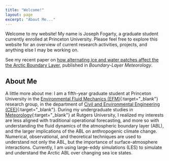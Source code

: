 ```yaml
---
title: "Welcome!"
layout: page
excerpt: "About Me..."
---
```


Welcome to my website! My name is Joseph Fogarty, a graduate student currently enrolled at Princeton University. Please feel free to explore this website for an overview of current research activities, projects, and anything else I may be working on.

See my recent paper on [how alternating ice and water patches affect the the Arctic Boundary Layer](https://doi.org/10.1007/s10546-023-00825-x), published in *Boundary-Layer Meteorology*.

## About Me

A little more about me: I am a fifth-year graduate student at Princeton University in the [Environmental Fluid Mechanics (EFM)](http://efm.princeton.edu/){:target="_blank"} research group, in the department of [Civil and Environmental Engineering (CEE)](https://cee.princeton.edu/){:target="_blank"}. During my undergraduate studies in [Meteorology](https://meteorology.rutgers.edu/){:target="_blank"} at Rutgers University, I realized my interests are less aligned with traditional operational forecasting, and more so with understanding the fluid dynamics of the atmospheric boundary layer (ABL), and the larger implications of the ABL on anthropogenic climate change. Numerical, observational, and theoretical techniques are used to understand not only the ABL, but the importance of surface-atmosphere interactions. Currently, I am using large-eddy simulations (LES) to simulate and understand the Arctic ABL over changing sea ice states.
